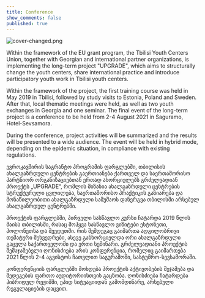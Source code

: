 ```yaml
---
title: Conference
show_comments: false
published: true
---
```


![cover-changed.png]({{site.baseurl}}/uploads/cover-changed.png)

Within the framework of the EU grant program, the Tbilisi Youth Centers Union, together with Georgian and international partner organizations, is implementing the long-term project &quot;UPGRADE&quot;, which aims to structurally change the youth centers, share international practice and introduce participatory youth work in Tbilisi youth centers.

Within the framework of the project, the first training course was held in May 2019 in Tbilisi, followed by study visits to Estonia, Poland and Sweden. After that, local thematic meetings were held, as well as two youth exchanges in Georgia and one seminar. The final event of the long-term project is a conference to be held from 2-4 August 2021 in Saguramo, Hotel-Sevsamora.

During the conference, project activities will be summarized and the results will be presented to a wide audience. The event will be held in hybrid mode, depending on the epidemic situation, in compliance with existing regulations.

ევროკავშირის საგრანტო პროგრამის ფარგლებში, თბილისის ახალგაზრდული ცენტრების გაერთიანება ქართველ და საერთაშორისო პარტნიორ ორგანიზაციებთან ერთად ახორციელებს გრძელვადიან პროექტს „UPGRADE“, რომლის მიზანია ახალგაზრდული ცენტრების სტრუქტურული ცვლილება, საერთაშორისო პრაქტიკის გაზიარება და მონაწილეობითი ახალგაზრდული სამუშაოს დანერგვა თბილისში არსებულ ახალგაზრდულ ცენტრებში.

პროექტის ფარგლებში, პირველი სასწავლო კურსი ჩატარდა 2019 წლის მაისს თბილისში, რასაც მოჰყვა სასწავლო ვიზიტები ესტონეთი, პოლონეთსა და შვედეთში. რის შემდეგაც გაიმართა ადგილობრივი თემატური შეხვედრები, ასევე
განხორციელდა ორი ახალგაზრდული გაცვლა საქართველოში და ერთი სემინარი. გრძელვადიანი პროექტის შემაჯამებელი ღონისძიება არის კონფერენცია, რომელიც გაიმართება 2021 წლის 2-4 აგვისტოს ჩათვლით საგურამოში,
სასტუმრო-სევსამორაში.

კონფერენციის ფარგლებში მოხდება პროექტის აქტივობების  შეჯამება და შედეგების ფართო აუდიტორიისთვის გაცნობა. ღონისძიება ჩატარდება ჰიბრიდულ რეჟიმში, ეპიდ სიტუაციიდან გამომდინარე, არსებული რეგულაციების დაცვით.